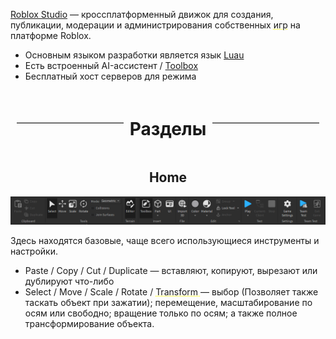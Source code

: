 [Roblox Studio](https://ru.wikipedia.org/wiki/Roblox_Studio) — кроссплатформенный движок для создания, публикации, модерации и администрирования собственных <span title='Далее "Режимы"' style="text-decoration: underline dotted yellow">игр</span>  на платформе Roblox. 
- Основным языком разработки является язык [Luau](Lua/Lua.md "Улучшенный под цели Roblox язык Lua (В части написания кода ничем не отличается)")
- Есть встроенный AI-ассистент / [Toolbox](Toolbox.md "Встроенный маркетплейс с бесплатными ассетами") 
- Бесплатный хост серверов для режима

<div style="display: flex; align-items: center; text-align: center; margin: 20px 0;"> 
<hr style="flex-grow: 1; border: none; border-top: 1px solid #ccc; margin: 0 10px;"> <h1> Разделы</h1>
<hr style="flex-grow: 1; border: none; border-top: 1px solid #ccc; margin: 0 10px;"> </div>

<div>
<h2 style="text-align: center" id="Home">Home</h2>
<center><img src="../images/HomeBarImage.png">
</div>

Здесь находятся базовые, чаще всего использующиеся инструменты и настройки.

- <span id="Paste">Paste</span> / Copy / Cut / Duplicate — вставляют, копируют, вырезают или дублируют что-либо
- Select / Move / Scale / Rotate / <span title='Не виден на картинке' style="text-decoration: underline dotted yellow">Transform </span> — выбор (Позволяет также таскать объект при зажатии); перемещение, масштабирование по осям или свободно; вращение только по осям; а также полное трансформирование объекта.